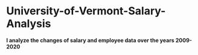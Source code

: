 # University-of-Vermont-Salary-Analysis
**I analyze the changes of salary and employee data over the years 2009-2020**
